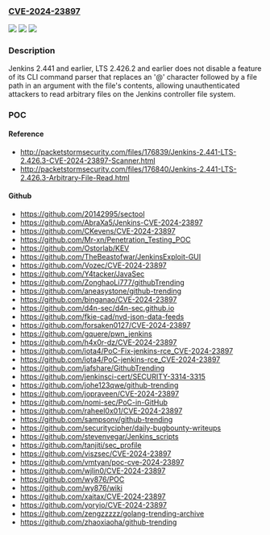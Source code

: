 ### [CVE-2024-23897](https://cve.mitre.org/cgi-bin/cvename.cgi?name=CVE-2024-23897)
![](https://img.shields.io/static/v1?label=Product&message=Jenkins&color=blue)
![](https://img.shields.io/static/v1?label=Version&message=n%2Fa&color=blue)
![](https://img.shields.io/static/v1?label=Vulnerability&message=n%2Fa&color=brighgreen)

### Description

Jenkins 2.441 and earlier, LTS 2.426.2 and earlier does not disable a feature of its CLI command parser that replaces an '@' character followed by a file path in an argument with the file's contents, allowing unauthenticated attackers to read arbitrary files on the Jenkins controller file system.

### POC

#### Reference
- http://packetstormsecurity.com/files/176839/Jenkins-2.441-LTS-2.426.3-CVE-2024-23897-Scanner.html
- http://packetstormsecurity.com/files/176840/Jenkins-2.441-LTS-2.426.3-Arbitrary-File-Read.html

#### Github
- https://github.com/20142995/sectool
- https://github.com/AbraXa5/Jenkins-CVE-2024-23897
- https://github.com/CKevens/CVE-2024-23897
- https://github.com/Mr-xn/Penetration_Testing_POC
- https://github.com/Ostorlab/KEV
- https://github.com/TheBeastofwar/JenkinsExploit-GUI
- https://github.com/Vozec/CVE-2024-23897
- https://github.com/Y4tacker/JavaSec
- https://github.com/ZonghaoLi777/githubTrending
- https://github.com/aneasystone/github-trending
- https://github.com/binganao/CVE-2024-23897
- https://github.com/d4n-sec/d4n-sec.github.io
- https://github.com/fkie-cad/nvd-json-data-feeds
- https://github.com/forsaken0127/CVE-2024-23897
- https://github.com/gquere/pwn_jenkins
- https://github.com/h4x0r-dz/CVE-2024-23897
- https://github.com/iota4/PoC-Fix-jenkins-rce_CVE-2024-23897
- https://github.com/iota4/PoC-jenkins-rce_CVE-2024-23897
- https://github.com/jafshare/GithubTrending
- https://github.com/jenkinsci-cert/SECURITY-3314-3315
- https://github.com/johe123qwe/github-trending
- https://github.com/jopraveen/CVE-2024-23897
- https://github.com/nomi-sec/PoC-in-GitHub
- https://github.com/raheel0x01/CVE-2024-23897
- https://github.com/sampsonv/github-trending
- https://github.com/securitycipher/daily-bugbounty-writeups
- https://github.com/stevenvegar/Jenkins_scripts
- https://github.com/tanjiti/sec_profile
- https://github.com/viszsec/CVE-2024-23897
- https://github.com/vmtyan/poc-cve-2024-23897
- https://github.com/wjlin0/CVE-2024-23897
- https://github.com/wy876/POC
- https://github.com/wy876/wiki
- https://github.com/xaitax/CVE-2024-23897
- https://github.com/yoryio/CVE-2024-23897
- https://github.com/zengzzzzz/golang-trending-archive
- https://github.com/zhaoxiaoha/github-trending

